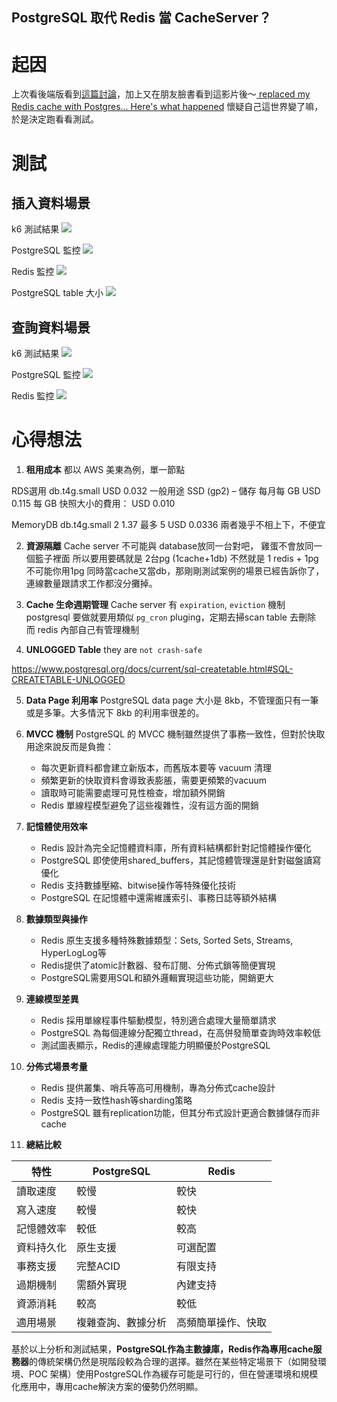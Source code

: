 PostgreSQL 取代 Redis 當 CacheServer？
---

# 起因
上次看後端版看到[這篇討論](https://www.facebook.com/groups/backendtw/posts/3600523966748120)，加上又在朋友臉書看到這影片後～[ replaced my Redis cache with Postgres... Here's what happened](https://youtu.be/KWaShWxJzxQ?si=TaK7969JMoCJdZhm)
懷疑自己這世界變了嘛，於是決定跑看看測試。

# 測試
## 插入資料場景

k6 測試結果
![](/images/insert_benchmark.png)

PostgreSQL 監控
![](/images/insert_pg_monitor.png)

Redis 監控
![](/images/insert_redis_monitor.png)

PostgreSQL table 大小
![](/images/pg_table_size.png)

## 查詢資料場景

k6 測試結果
![](/images/query_benchmark.png)

PostgreSQL 監控
![](/images/query_pg_monitor.png)

Redis 監控
![](/images/query_redis_monitor.png)

# 心得想法

1. **租用成本**
都以 AWS 美東為例，單一節點

RDS選用 db.t4g.small USD 0.032
一般用途 SSD (gp2) – 儲存 每月每 GB USD 0.115
每 GB 快照大小的費用： USD 0.010

MemoryDB db.t4g.small 2 1.37 最多 5 USD 0.0336
兩者幾乎不相上下，不便宜

2. **資源隔離**
Cache server 不可能與 database放同一台對吧，
雞蛋不會放同一個籃子裡面
所以要用要碼就是 2台pg (1cache+1db)
不然就是 1 redis + 1pg
不可能你用1pg 同時當cache又當db，那剛剛測試案例的場景已經告訴你了，連線數量跟請求工作都沒分攤掉。

3. **Cache 生命週期管理**
Cache server 有 `expiration`, `eviction` 機制
postgresql 要做就要用類似 `pg_cron` pluging，定期去掃scan table 去刪除
而 redis 內部自己有管理機制

4. **UNLOGGED Table**
they are `not crash-safe`

https://www.postgresql.org/docs/current/sql-createtable.html#SQL-CREATETABLE-UNLOGGED

5. **Data Page 利用率**
PostgreSQL data page 大小是 8kb，不管理面只有一筆或是多筆。大多情況下 8kb 的利用率很差的。

6. **MVCC 機制**
PostgreSQL 的 MVCC 機制雖然提供了事務一致性，但對於快取用途來說反而是負擔：
   - 每次更新資料都會建立新版本，而舊版本要等 vacuum 清理
   - 頻繁更新的快取資料會導致表膨脹，需要更頻繁的vacuum
   - 讀取時可能需要處理可見性檢查，增加額外開銷
   - Redis 單線程模型避免了這些複雜性，沒有這方面的開銷

1. **記憶體使用效率**
   - Redis 設計為完全記憶體資料庫，所有資料結構都針對記憶體操作優化
   - PostgreSQL 即使使用shared_buffers，其記憶體管理還是針對磁盤讀寫優化
   - Redis 支持數據壓縮、bitwise操作等特殊優化技術
   - PostgreSQL 在記憶體中還需維護索引、事務日誌等額外結構

2. **數據類型與操作**
   - Redis 原生支援多種特殊數據類型：Sets, Sorted Sets, Streams, HyperLogLog等
   - Redis提供了atomic計數器、發布訂閱、分佈式鎖等簡便實現
   - PostgreSQL需要用SQL和額外邏輯實現這些功能，開銷更大

3. **連線模型差異**
   - Redis 採用單線程事件驅動模型，特別適合處理大量簡單請求
   - PostgreSQL 為每個連線分配獨立thread，在高併發簡單查詢時效率較低
   - 測試圖表顯示，Redis的連線處理能力明顯優於PostgreSQL

4.  **分佈式場景考量**
    - Redis 提供叢集、哨兵等高可用機制，專為分佈式cache設計
    - Redis 支持一致性hash等sharding策略
    - PostgreSQL 雖有replication功能，但其分布式設計更適合數據儲存而非cache

5.  **總結比較**

| 特性 | PostgreSQL | Redis |
|------|------------|-------|
| 讀取速度 | 較慢 | 較快 |
| 寫入速度 | 較慢 | 較快 |
| 記憶體效率 | 較低 | 較高 |
| 資料持久化 | 原生支援 | 可選配置 |
| 事務支援 | 完整ACID | 有限支持 |
| 過期機制 | 需額外實現 | 內建支持 |
| 資源消耗 | 較高 | 較低 |
| 適用場景 | 複雜查詢、數據分析 | 高頻簡單操作、快取 |

基於以上分析和測試結果，**PostgreSQL作為主數據庫，Redis作為專用cache服務器**的傳統架構仍然是現階段較為合理的選擇。雖然在某些特定場景下（如開發環境、POC 架構）使用PostgreSQL作為緩存可能是可行的，但在營運環境和規模化應用中，專用cache解決方案的優勢仍然明顯。